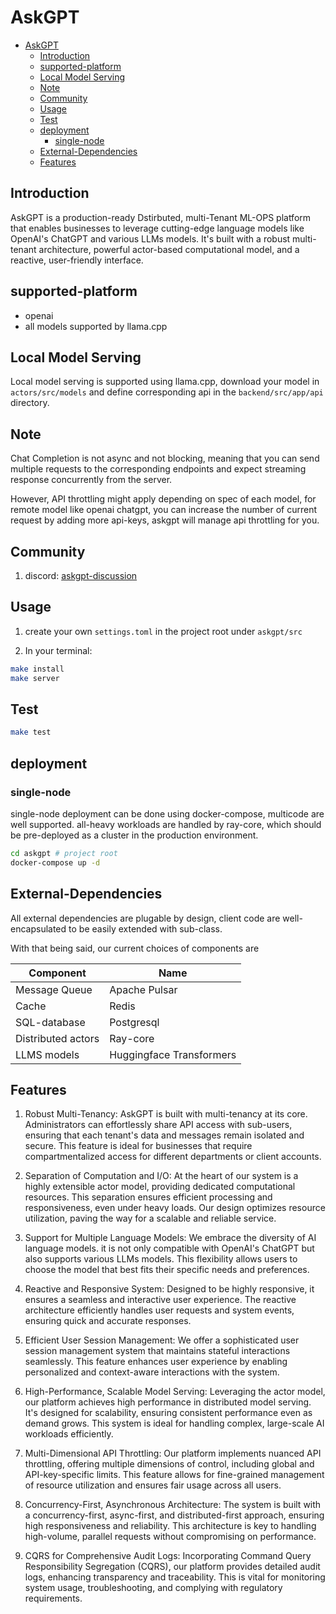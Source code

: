 # AskGPT

- [AskGPT](#askgpt)
  - [Introduction](#introduction)
  - [supported-platform](#supported-platform)
  - [Local Model Serving](#local-model-serving)
  - [Note](#note)
  - [Community](#community)
  - [Usage](#usage)
  - [Test](#test)
  - [deployment](#deployment)
    - [single-node](#single-node)
  - [External-Dependencies](#external-dependencies)
  - [Features](#features)

## Introduction

AskGPT is a production-ready Dstirbuted, multi-Tenant ML-OPS platform that enables businesses to leverage cutting-edge language models like OpenAI's ChatGPT and various LLMs models. It's built with a robust multi-tenant architecture, powerful actor-based computational model, and a reactive, user-friendly interface.

## supported-platform

- openai
- all models supported by llama.cpp

## Local Model Serving

Local model serving is supported using llama.cpp, download your model in
`actors/src/models`
and define corresponding api in the `backend/src/app/api` directory.

## Note

Chat Completion is not async and not blocking, meaning that you can send multiple requests to the corresponding endpoints and expect streaming response concurrently from the server.

However, API throttling might apply depending on spec of each model, for remote model like openai chatgpt, you can increase the number of current request by adding more api-keys, askgpt will  manage api throttling for you.  

## Community

1. discord: [askgpt-discussion](https://discord.gg/D44Hz9pTMe)

## Usage

1. create your own `settings.toml` in the project root under `askgpt/src`

2. In your terminal:

```bash
make install
make server
```

## Test

```bash
make test
```

## deployment

### single-node

single-node deployment can be done using docker-compose, multicode are well supported.
all-heavy workloads are handled by ray-core, which should be pre-deployed as a cluster in the production environment.

```bash
cd askgpt # project root
docker-compose up -d
```

## External-Dependencies

All external dependencies are plugable by design, client code are well-encapsulated to be easily extended with sub-class.

With that being said, our current choices of components are

| Component | Name |
| ------ | ------ |
| Message Queue | Apache Pulsar |
| Cache | Redis |
| SQL-database | Postgresql |
| Distributed actors | Ray-core |
| LLMS models | Huggingface Transformers |

## Features

1. Robust Multi-Tenancy: AskGPT is built with multi-tenancy at its core. Administrators can effortlessly share API access with sub-users, ensuring that each tenant's data and messages remain isolated and secure. This feature is ideal for businesses that require compartmentalized access for different departments or client accounts.

2. Separation of Computation and I/O: At the heart of our system is a highly extensible actor model, providing dedicated computational resources. This separation ensures efficient processing and responsiveness, even under heavy loads. Our design optimizes resource utilization, paving the way for a scalable and reliable service.

3. Support for Multiple Language Models: We embrace the diversity of AI language models. it is not only compatible with OpenAI's ChatGPT but also supports various LLMs models. This flexibility allows users to choose the model that best fits their specific needs and preferences.

4. Reactive and Responsive System: Designed to be highly responsive, it ensures a seamless and interactive user experience. The reactive architecture efficiently handles user requests and system events, ensuring quick and accurate responses.

5. Efficient User Session Management: We offer a sophisticated user session management system that maintains stateful interactions seamlessly. This feature enhances user experience by enabling personalized and context-aware interactions with the system.

6. High-Performance, Scalable Model Serving: Leveraging the actor model, our platform achieves high performance in distributed model serving. It's designed for scalability, ensuring consistent performance even as demand grows. This system is ideal for handling complex, large-scale AI workloads efficiently.

7. Multi-Dimensional API Throttling: Our platform implements nuanced API throttling, offering multiple dimensions of control, including global and API-key-specific limits. This feature allows for fine-grained management of resource utilization and ensures fair usage across all users.

8. Concurrency-First, Asynchronous Architecture: The system is built with a concurrency-first, async-first, and distributed-first approach, ensuring high responsiveness and reliability. This architecture is key to handling high-volume, parallel requests without compromising on performance.

9. CQRS for Comprehensive Audit Logs: Incorporating Command Query Responsibility Segregation (CQRS), our platform provides detailed audit logs, enhancing transparency and traceability. This is vital for monitoring system usage, troubleshooting, and complying with regulatory requirements.
